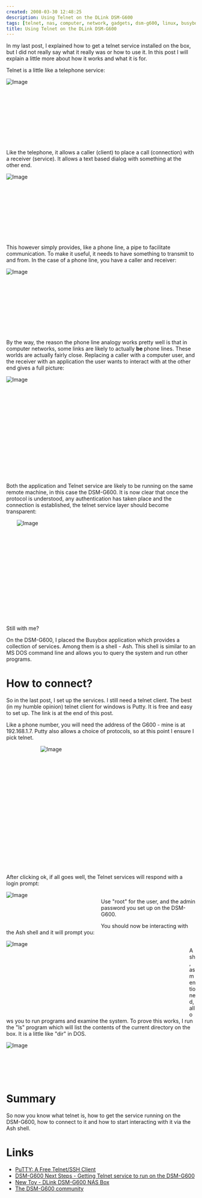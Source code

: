 ```yaml
---
created: 2008-03-30 12:48:25
description: Using Telnet on the DLink DSM-G600
tags: [telnet, nas, computer, network, gadgets, dsm-g600, linux, busybox, pc]
title: Using Telnet on the DLink DSM-G600
---
```

 <p>
  In my last post, I explained how to get a telnet service installed on the box, but I did not really say what it really was or how to use it. In this post I will explain a little more about how it works and what it is for.
 </p>
 <p>
  Telnet is a little like a telephone service:
 </p>
 <div style="display:block; margin-left:auto; margin-right:auto; width:513px; height:156px">
  <img alt="Image" class="regImage pluginImg" src="image456"/>
 </div>
 <p>
  <br/>
  Like the telephone, it allows a caller (client) to place a call (connection) with a receiver (service). It allows a text based dialog with something at the other end.
 </p>
 <div style="display:block; margin-left:auto; margin-right:auto; width:575px; height:156px">
  <img alt="Image" class="regImage pluginImg" src="image460"/>
 </div>
 <p>
  <br/>
  This however simply provides, like a phone line, a pipe to facilitate communication. To make it useful, it needs to have something to transmit to and from. In the case of a phone line, you have a caller and receiver:
 </p>
 <div style="display:block; margin-left:auto; margin-right:auto; width:680px; height:156px">
  <img alt="Image" class="regImage pluginImg" src="image457"/>
 </div>
 <p>
  <br/>
  By the way, the reason the phone line analogy works pretty well is that in computer networks, some links are likely to actually
  <strong>
   be
  </strong>
  phone lines. These worlds are actually fairly close. Replacing a caller with a computer user, and the receiver with an application the user wants to interact with at the other end gives a full picture:
 </p>
 <div style="display:block; margin-left:auto; margin-right:auto; width:806px; height:251px">
  <img alt="Image" class="regImage pluginImg" src="image462"/>
 </div>
 <p>
  <br/>
  Both the application and Telnet service are likely to be running on the same remote machine, in this case the DSM-G600. It is now clear that once the protocol is understood, any authentication has taken place and the connection is established, the telnet service layer should become transparent:
 </p>
 <div style="display:block; margin-left:auto; margin-right:auto; width:448px; height:248px">
  <img alt="Image" class="regImage pluginImg" src="image461"/>
 </div>
 <p>
  <br/>
  Still with me?
 </p>
 <p>
  On the DSM-G600, I placed the Busybox application which provides a collection of services. Among them is a shell - Ash. This shell is similar to an MS DOS command line and allows you to query the system and run other programs.
 </p>
 <h1 class="showhide_heading" id="How_to_connect_">
  How to connect?
 </h1>
 <p>
  So in the last post, I set up the services. I still need a telnet client. The best (in my humble opinion) telnet client for windows is Putty. It is free and easy to set up. The link is at the end of this post.
 </p>
 <p>
  Like a phone number, you will need the address of the G600 - mine is at 192.168.1.7. Putty also allows a choice of protocols, so at this point I ensure I pick telnet.
 </p>
 <div style="display:block; margin-left:auto; margin-right:auto; width:322px; height:308px">
  <img alt="Image" class="regImage pluginImg" src="image458"/>
 </div>
 <p>
  <br/>
  After clicking ok, if all goes well, the Telnet services will respond with a login prompt:
 </p>
 <div style="float:left; margin-right:5px; width:247px; height:97px">
  <img alt="Image" class="regImage pluginImg" src="image459"/>
 </div>
 <p>
  <br/>
  Use "root" for the user, and the admin password you set up on the DSM-G600.
 </p>
 <p>
  You should now be interacting with the Ash shell and it will prompt you:
 </p>
 <div style="float:left; margin-right:5px; width:482px; height:192px">
  <img alt="Image" class="regImage pluginImg" src="image454"/>
 </div>
 <p>
  <br/>
  Ash, as mentioned, allows you to run programs and examine the system. To prove this works, I run the "ls" program which will list the contents of the current directory on the box. It is a little like "dir" in DOS.
 </p>
 <div style="float:left; margin-right:5px; width:644px; height:133px">
  <img alt="Image" class="regImage pluginImg" src="image455"/>
 </div>
 <p>
 </p>
 <h1 class="showhide_heading" id="Summary">
  Summary
 </h1>
 <p>
  So now you know what telnet is, how to get the service running on the DSM-G600, how to connect to it and how to start interacting with it via the Ash shell.
 </p>
 <h1 class="showhide_heading" id="Links">
  Links
 </h1>
 <ul>
  <li>
   <a class="wiki external" href="http://www.chiark.greenend.org.uk/~sgtatham/putty/" rel="external" target="_blank">
    PuTTY: A Free Telnet/SSH Client
   </a>
  </li>
  <li>
   <a class="wiki" href="blogs/1/181" rel="">
    DSM-G600 Next Steps - Getting Telnet service to run on the DSM-G600
   </a>
  </li>
  <li>
   <a class="wiki" href="blogs/1/180" rel="">
    New Toy - DLink DSM-G600 NAS Box
   </a>
  </li>
  <li>
   <a class="wiki external" href="http://dsmg600.info/start" rel="external" target="_blank">
    The DSM-G600 community
   </a>
  </li>
 </ul>
